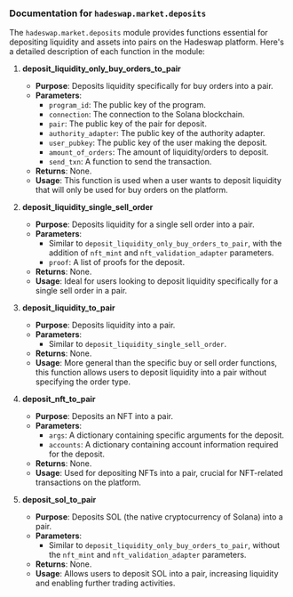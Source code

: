 ### Documentation for `hadeswap.market.deposits`

The `hadeswap.market.deposits` module provides functions essential for depositing liquidity and assets into pairs on the Hadeswap platform. Here's a detailed description of each function in the module:

1. **deposit_liquidity_only_buy_orders_to_pair**
   - **Purpose**: Deposits liquidity specifically for buy orders into a pair.
   - **Parameters**:
     - `program_id`: The public key of the program.
     - `connection`: The connection to the Solana blockchain.
     - `pair`: The public key of the pair for deposit.
     - `authority_adapter`: The public key of the authority adapter.
     - `user_pubkey`: The public key of the user making the deposit.
     - `amount_of_orders`: The amount of liquidity/orders to deposit.
     - `send_txn`: A function to send the transaction.
   - **Returns**: None.
   - **Usage**: This function is used when a user wants to deposit liquidity that will only be used for buy orders on the platform.

2. **deposit_liquidity_single_sell_order**
   - **Purpose**: Deposits liquidity for a single sell order into a pair.
   - **Parameters**:
     - Similar to `deposit_liquidity_only_buy_orders_to_pair`, with the addition of `nft_mint` and `nft_validation_adapter` parameters.
     - `proof`: A list of proofs for the deposit.
   - **Returns**: None.
   - **Usage**: Ideal for users looking to deposit liquidity specifically for a single sell order in a pair.

3. **deposit_liquidity_to_pair**
   - **Purpose**: Deposits liquidity into a pair.
   - **Parameters**:
     - Similar to `deposit_liquidity_single_sell_order`.
   - **Returns**: None.
   - **Usage**: More general than the specific buy or sell order functions, this function allows users to deposit liquidity into a pair without specifying the order type.

4. **deposit_nft_to_pair**
   - **Purpose**: Deposits an NFT into a pair.
   - **Parameters**:
     - `args`: A dictionary containing specific arguments for the deposit.
     - `accounts`: A dictionary containing account information required for the deposit.
   - **Returns**: None.
   - **Usage**: Used for depositing NFTs into a pair, crucial for NFT-related transactions on the platform.

5. **deposit_sol_to_pair**
   - **Purpose**: Deposits SOL (the native cryptocurrency of Solana) into a pair.
   - **Parameters**:
     - Similar to `deposit_liquidity_only_buy_orders_to_pair`, without the `nft_mint` and `nft_validation_adapter` parameters.
   - **Returns**: None.
   - **Usage**: Allows users to deposit SOL into a pair, increasing liquidity and enabling further trading activities.
